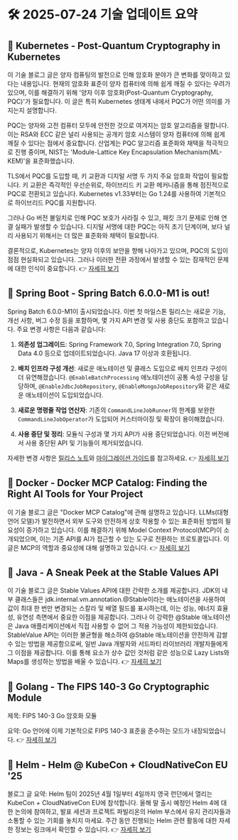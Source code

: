 # 🛠️ 2025-07-24 기술 업데이트 요약

## 🔹 Kubernetes - Post-Quantum Cryptography in Kubernetes
이 기술 블로그 글은 양자 컴퓨팅의 발전으로 인해 암호화 분야가 큰 변화를 맞이하고 있다는 내용입니다. 현재의 암호화 표준이 양자 컴퓨터에 의해 쉽게 깨질 수 있다는 우려가 있으며, 이를 해결하기 위해 '양자 이후 암호화(Post-Quantum Cryptography, PQC)'가 필요합니다. 이 글은 특히 Kubernetes 생태계 내에서 PQC가 어떤 의미를 가지는지 설명합니다. 

PQC는 양자와 고전 컴퓨터 모두에 안전한 것으로 여겨지는 암호 알고리즘을 말합니다. 이는 RSA와 ECC 같은 널리 사용되는 공개키 암호 시스템이 양자 컴퓨터에 의해 쉽게 깨질 수 있다는 점에서 중요합니다. 산업계는 PQC 알고리즘 표준화와 채택을 적극적으로 진행 중이며, NIST는 'Module-Lattice Key Encapsulation Mechanism(ML-KEM)'을 표준화했습니다.

TLS에서 PQC를 도입할 때, 키 교환과 디지털 서명 두 가지 주요 암호화 작업이 필요합니다. 키 교환은 즉각적인 우선순위로, 하이브리드 키 교환 메커니즘을 통해 점진적으로 PQC로 전환되고 있습니다. Kubernetes v1.33부터는 Go 1.24를 사용하여 기본적으로 하이브리드 PQC를 지원합니다.

그러나 Go 버전 불일치로 인해 PQC 보호가 사라질 수 있고, 패킷 크기 문제로 인해 연결 실패가 발생할 수 있습니다. 디지털 서명에 대한 PQC는 아직 초기 단계이며, 보다 널리 사용되기 위해서는 더 많은 표준화와 채택이 필요합니다. 

결론적으로, Kubernetes는 양자 이후의 보안을 향해 나아가고 있으며, PQC의 도입이 점점 현실화되고 있습니다. 그러나 이러한 전환 과정에서 발생할 수 있는 잠재적인 문제에 대한 인식이 중요합니다.
👉 [자세히 보기](https://kubernetes.io/blog/2025/07/18/pqc-in-k8s/)

## 🔹 Spring Boot - Spring Batch 6.0.0-M1 is out!
Spring Batch 6.0.0-M1이 출시되었습니다. 이번 첫 마일스톤 릴리스는 새로운 기능, 개선 사항, 버그 수정 등을 포함하며, 몇 가지 API 변경 및 사용 중단도 포함하고 있습니다. 주요 변경 사항은 다음과 같습니다:

1. **의존성 업그레이드**: Spring Framework 7.0, Spring Integration 7.0, Spring Data 4.0 등으로 업데이트되었습니다. Java 17 이상과 호환됩니다.
   
2. **배치 인프라 구성 개선**: 새로운 애노테이션 및 클래스 도입으로 배치 인프라 구성이 더 유연해졌습니다. `@EnableBatchProcessing` 애노테이션이 공통 속성 구성을 담당하며, `@EnableJdbcJobRepository`, `@EnableMongoJobRepository`와 같은 새로운 애노테이션이 도입되었습니다.

3. **새로운 명령줄 작업 연산자**: 기존의 `CommandLineJobRunner`의 한계를 보완한 `CommandLineJobOperator`가 도입되어 커스터마이징 및 확장이 용이해졌습니다.

4. **사용 중단 및 정리**: 모듈식 구성과 몇 가지 API가 사용 중단되었습니다. 이전 버전에서 사용 중단된 API 및 기능들이 제거되었습니다.

자세한 변경 사항은 [릴리스 노트](https://github.com/spring-projects/spring-batch/releases/tag/6.0.0-M1)와 [마이그레이션 가이드](https://github.com/spring-projects/spring-batch/wiki/Spring-Batch-6.0-Migration-Guide)를 참고하세요.
👉 [자세히 보기](https://spring.io/blog/2025/07/23/spring-batch-6)

## 🔹 Docker - Docker MCP Catalog: Finding the Right AI Tools for Your Project
이 기술 블로그 글은 "Docker MCP Catalog"에 관해 설명하고 있습니다. LLMs(대형 언어 모델)가 발전하면서 외부 도구와 안전하게 상호 작용할 수 있는 표준화된 방법의 필요성이 증가하고 있습니다. 이를 해결하기 위해 Model Context Protocol(MCP)이 소개되었으며, 이는 기존 API를 AI가 접근할 수 있는 도구로 전환하는 프로토콜입니다. 이 글은 MCP의 역할과 중요성에 대해 설명하고 있습니다.
👉 [자세히 보기](https://www.docker.com/blog/finding-the-right-ai-developer-tools-mcp-catalog/)

## 🔹 Java - A Sneak Peek at the Stable Values API
이 기술 블로그 글은 Stable Values API에 대한 간략한 소개를 제공합니다. JDK의 내부 클래스들은 jdk.internal.vm.annotation.@Stable이라는 애노테이션을 사용하여 값이 최대 한 번만 변경되는 스칼라 및 배열 필드를 표시하는데, 이는 성능, 에너지 효율성, 유연성 측면에서 중요한 이점을 제공합니다. 그러나 이 강력한 @Stable 애노테이션은 Java 애플리케이션에서 직접 사용할 수 없어 그 적용 가능성이 제한되었습니다. StableValue API는 이러한 불균형을 해소하여 @Stable 애노테이션을 안전하게 감쌀 수 있는 방법을 제공함으로써, 일반 Java 개발자와 서드파티 라이브러리 개발자들에게 그 이점을 제공합니다. 이를 통해 요소가 상수 값인 것처럼 같은 성능으로 Lazy Lists와 Maps를 생성하는 방법을 배울 수 있습니다.
👉 [자세히 보기](https://inside.java/2025/07/22/javaone-stablevalues/)

## 🔹 Golang - The FIPS 140-3 Go Cryptographic Module
제목: FIPS 140-3 Go 암호화 모듈

요약: Go 언어에 이제 기본적으로 FIPS 140-3 표준을 준수하는 모드가 내장되었습니다.
👉 [자세히 보기](https://go.dev/blog/fips140)

## 🔹 Helm - Helm @ KubeCon + CloudNativeCon EU '25
블로그 글 요약: Helm 팀이 2025년 4월 1일부터 4일까지 영국 런던에서 열리는 KubeCon + CloudNativeCon EU에 참석합니다. 올해 말 출시 예정인 Helm 4에 대한 논의에 참여하고, 발표 세션과 프로젝트 파빌리온의 Helm 부스에서 유지 관리자들과 소통할 수 있는 기회를 놓치지 마세요. 주간 동안 진행되는 Helm 관련 활동에 대한 자세한 정보는 링크에서 확인할 수 있습니다.
👉 [자세히 보기](https://helm.sh/blog/helm-at-kubecon-eu-25/)

